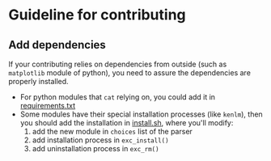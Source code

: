 # Guideline for contributing

## Add dependencies

If your contributing relies on dependencies from outside (such as `matplotlib` module of python), you need to assure the dependencies are properly installed.

- For python modules that `cat` relying on, you could add it in [requirements.txt](../requirements.txt)
- Some modules have their special installation processes (like `kenlm`), then you should add the installation in [install.sh](../install.sh), where you'll modify:
   1. add the new module in `choices` list of the parser
   2. add installation process in `exc_install()`
   3. add uninstallation process in `exc_rm()`